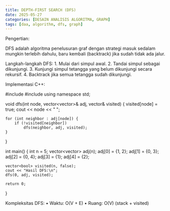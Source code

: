 ```yaml
---
title: DEPTH-FIRST SEARCH (DFS)
date: 2025-05-27
categories: [DESAIN ANALISIS ALGORITMA, GRAPH]
tags: [daa, algorithm, dfs, graph]
---
```

Pengertian:

DFS adalah algoritma penelusuran graf dengan strategi masuk sedalam mungkin terlebih dahulu, baru kembali (backtrack) jika sudah tidak ada jalur.

Langkah-langkah DFS:
	1.	Mulai dari simpul awal.
	2.	Tandai simpul sebagai dikunjungi.
	3.	Kunjungi simpul tetangga yang belum dikunjungi secara rekursif.
	4.	Backtrack jika semua tetangga sudah dikunjungi.

Implementasi C++:

#include <iostream>
#include <vector>
using namespace std;

void dfs(int node, vector<vector<int>>& adj, vector<bool>& visited) {
    visited[node] = true;
    cout << node << " ";

    for (int neighbor : adj[node]) {
        if (!visited[neighbor])
            dfs(neighbor, adj, visited);
    }
}

int main() {
    int n = 5;
    vector<vector<int>> adj(n);
    adj[0] = {1, 2};
    adj[1] = {0, 3};
    adj[2] = {0, 4};
    adj[3] = {1};
    adj[4] = {2};

    vector<bool> visited(n, false);
    cout << "Hasil DFS:\n";
    dfs(0, adj, visited);

    return 0;
}

Kompleksitas DFS:
	•	Waktu: O(V + E)
	•	Ruang: O(V) (stack + visited)
